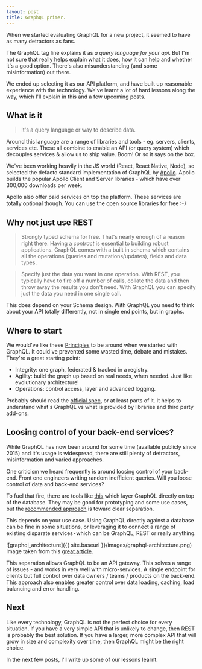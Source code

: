 ```yaml
---
layout: post
title: GraphQL primer.
---
```


When we started evaluating GraphQL for a new project, it seemed to have as many detractors as fans. 

The GraphQL tag line explains it as _a query language for your api_. But I'm not sure that really helps explain what it does, how it can help and whether it's a good option. There's also misunderstanding (and some misinformation) out there.

We ended up selecting it as our API platform, and have built up reasonable experience with the technology. We've learnt a lot of hard lessons along the way, which I'll explain in this and a few upcoming posts.

## What is it

> It's a query language or way to describe data. 

Around this language are a range of libraries and tools - eg. servers, clients, services etc. These all combine to enable an API (or query system) which decouples services & allow us to ship value. Boom! Or so it says on the box.

We've been working heavily in the JS world (React, React Native, Node), so selected the defacto standard implementation of GraphQL by [Apollo](https://www.apollographql.com). Apollo builds the popular Apollo Client and Server libraries - which have over 300,000 downloads per week.

Apollo also offer paid services on top the platform. These services are totally optional though. You can use the open source libraries for free :-) 

## Why not just use REST

> Strongly typed schema for free. 
That's nearly enough of a reason right there. Having a _contract_ is essential to building robust applications. GraphQL comes with a built in schema which contains all the operations (queries and mutations/updates), fields and data types.

> Specify just the data you want in one operation.
With REST, you typically have to fire off a number of calls, collate the data and then throw away the results you don't need. With GraphQL you can specify just the data you need in one single call. 

This does depend on your Schema design. With GraphQL you need to think about your API totally differently, not in single end points, but in graphs. 

## Where to start

We would've like these [Principles](https://principledgraphql.com) to be around when we started with GraphQL. It could've prevented some wasted time, debate and mistakes. They're a great starting point:

- Integrity: one graph, federated & tracked in a registry. 
- Agility: build the graph up based on real needs, when needed. Just like evolutionary architecture!
- Operations: control access, layer and advanced logging.

Probably should read the [official spec](https://facebook.github.io/graphql/draft), or at least parts of it. It helps to understand what's GraphQL vs what is provided by libraries and third party add-ons.  

## Loosing control of your back-end services?

While GraphQL has now been around for some time (available publicly since 2015) and it's usage is widespread, there are still plenty of detractors, misinformation and varied approaches. 

One criticism we heard frequently is around loosing control of your back-end. Front end engineers writing random inefficient queries. Will you loose control of data and back-end services?

To fuel that fire, there are tools like [this](https://hasura.io) which layer GraphQL directly on top of the database. They may be good for prototyping and some use cases, but the [recommended approach](https://principledgraphql.com/operations#10-separate-the-graphql-layer-from-the-service-layer) is toward clear separation. 

This depends on your use case. Using GraphQL directly against a database can be fine in some situations, or leveraging it to connect a range of existing disparate services - which can be GraphQL, REST or really anything.

![graphql_architecture]({{ site.baseurl }}/images/graphql-architecture.png)
Image taken from this [great article](https://labs.getninjas.com.br/sharing-data-in-a-microservices-architecture-using-graphql-97db59357602).

This separation allows GraphQL to be an API gateway. This solves a range of issues - and works in very well with micro-services. A single endpoint for clients but full control over data owners / teams / products on the back-end. This approach also enables greater control over data loading, caching, load balancing and error handling. 

## Next

Like every technology, GraphQL is not the perfect choice for every situation. If you have a very simple API that is unlikely to change, then REST is probably the best solution. If you have a larger, more complex API that will grow in size and complexity over time, then GraphQL might be the right choice.

In the next few posts, I'll write up some of our lessons learnt.



